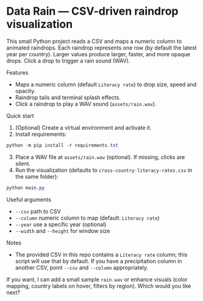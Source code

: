 # Data Rain — CSV-driven raindrop visualization

This small Python project reads a CSV and maps a numeric column to animated raindrops. Each raindrop represents one row (by default the latest year per country). Larger values produce larger, faster, and more opaque drops. Click a drop to trigger a rain sound (WAV).

Features
- Maps a numeric column (default `Literacy rate`) to drop size, speed and opacity.
- Raindrop tails and terminal splash effects.
- Click a raindrop to play a WAV sound (`assets/rain.wav`).

Quick start

1. (Optional) Create a virtual environment and activate it.
2. Install requirements:

```powershell
python -m pip install -r requirements.txt
```

3. Place a WAV file at `assets/rain.wav` (optional). If missing, clicks are silent.
4. Run the visualization (defaults to `cross-country-literacy-rates.csv` in the same folder):

```powershell
python main.py
```

Useful arguments
- `--csv` path to CSV
- `--column` numeric column to map (default: `Literacy rate`)
- `--year` use a specific year (optional)
- `--width` and `--height` for window size

Notes
- The provided CSV in this repo contains a `Literacy rate` column; this script will use that by default. If you have a precipitation column in another CSV, point `--csv` and `--column` appropriately.

If you want, I can add a small sample `rain.wav` or enhance visuals (color mapping, country labels on hover, filters by region). Which would you like next?
